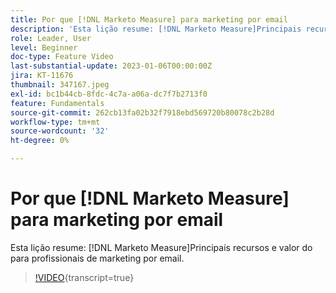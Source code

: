 ```yaml
---
title: Por que [!DNL Marketo Measure] para marketing por email
description: 'Esta lição resume: [!DNL Marketo Measure]Principais recursos e valor do para profissionais de marketing por email.'
role: Leader, User
level: Beginner
doc-type: Feature Video
last-substantial-update: 2023-01-06T00:00:00Z
jira: KT-11676
thumbnail: 347167.jpeg
exl-id: bc1b44cb-8fdc-4c7a-a06a-dc7f7b2713f0
feature: Fundamentals
source-git-commit: 262cb13fa02b32f7918ebd569720b80078c2b28d
workflow-type: tm+mt
source-wordcount: '32'
ht-degree: 0%

---
```


# Por que [!DNL Marketo Measure] para marketing por email

Esta lição resume: [!DNL Marketo Measure]Principais recursos e valor do para profissionais de marketing por email.

>[!VIDEO](https://video.tv.adobe.com/v/347167/?learn=on){transcript=true}
